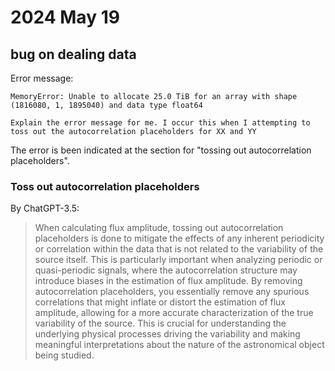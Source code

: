 # 2024 May 19
## bug on dealing data
Error message:
```
MemoryError: Unable to allocate 25.0 TiB for an array with shape (1816080, 1, 1895040) and data type float64

Explain the error message for me. I occur this when I attempting to toss out the autocorrelation placeholders for XX and YY
```
The error is been indicated at the section for "tossing out autocorrelation placeholders".  
### Toss out autocorrelation placeholders
By ChatGPT-3.5:  
> When calculating flux amplitude, tossing out autocorrelation placeholders is done to mitigate the effects of any inherent periodicity or correlation within the data that is not related to the variability of the source itself. This is particularly important when analyzing periodic or quasi-periodic signals, where the autocorrelation structure may introduce biases in the estimation of flux amplitude.
> By removing autocorrelation placeholders, you essentially remove any spurious correlations that might inflate or distort the estimation of flux amplitude, allowing for a more accurate characterization of the true variability of the source. This is crucial for understanding the underlying physical processes driving the variability and making meaningful interpretations about the nature of the astronomical object being studied.
